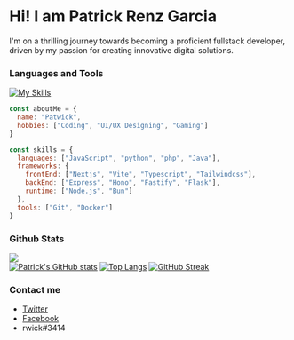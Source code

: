 # Hi! I am Patrick Renz Garcia
I'm on a thrilling journey towards becoming a proficient fullstack developer, driven by my passion for creating innovative digital solutions.

### Languages and Tools
[![My Skills](https://skillicons.dev/icons?i=html,css,js,ts,php,python,java,cs,mysql,postgresql,scss,tailwind,git,react,nodejs,express,next,prisma,laravel,django,vercel,planetscale,vscode&perline=9)](https://skillicons.dev)

```javascript
const aboutMe = {
  name: "Patwick",
  hobbies: ["Coding", "UI/UX Designing", "Gaming"]
}

const skills = {
  languages: ["JavaScript", "python", "php", "Java"],
  frameworks: {
    frontEnd: ["Nextjs", "Vite", "Typescript", "Tailwindcss"],
    backEnd: ["Express", "Hono", "Fastify", "Flask"],
    runtime: ["Node.js", "Bun"]
  },
  tools: ["Git", "Docker"]
}
```

### Github Stats
![](https://komarev.com/ghpvc/?username=trickrenzgarcia&style=flat)<br>
[![Patrick's GitHub stats](https://github-readme-stats.vercel.app/api?username=trickrenzgarcia&theme=gruvbox&show_icons=true)](https://github.com/anuraghazra/github-readme-stats)
[![Top Langs](https://github-readme-stats.vercel.app/api/top-langs/?username=trickrenzgarcia&theme=gruvbox&layout=compact)](https://github.com/anuraghazra/github-readme-stats)
[![GitHub Streak](https://streak-stats.demolab.com/?user=trickrenzgarcia&theme=gruvbox)](https://git.io/streak-stats)

### Contact me
- [Twitter](https://twitter.com/yourizumi6)
- [Facebook](https://www.facebook.com/trickrenz)
- rwick#3414
